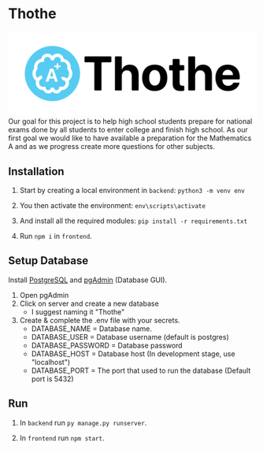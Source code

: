 # Thothe

![image](frontend/src/assets/logo_blue_white.svg)
Our goal for this project is to help high school students prepare for national exams done by all students to enter college and finish high school.
As our first goal we would like to have available a preparation for the Mathematics A and as we progress create more questions for other subjects.

## Installation

1. Start by creating a local environment in `backend`:
   `python3 -m venv env`

2. You then activate the environment:
   `env\scripts\activate`

3. And install all the required modules:
   `pip install -r requirements.txt`

4. Run `npm i` in `frontend`.

## Setup Database

Install [PostgreSQL](https://www.postgresql.org/download/) and [pgAdmin](https://www.pgadmin.org/download/) (Database GUI).

1. Open pgAdmin
2. Click on server and create a new database
   - I suggest naming it "Thothe"
3. Create & complete the .env file with your secrets.
   - DATABASE_NAME = Database name.
   - DATABASE_USER = Database username (default is postgres)
   - DATABASE_PASSWORD = Database password
   - DATABASE_HOST = Database host (In development stage, use "localhost")
   - DATABASE_PORT = The port that used to run the database (Default port is 5432)

## Run

1. In `backend` run `py manage.py runserver`.

2. In `frontend` run `npm start`.

